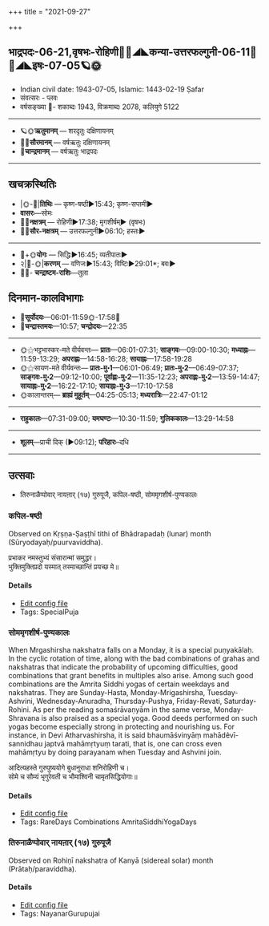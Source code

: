 +++
title = "2021-09-27"

+++
## भाद्रपदः-06-21,वृषभः-रोहिणी🌛🌌◢◣कन्या-उत्तरफल्गुनी-06-11🌌🌞◢◣इषः-07-05🪐🌞
- Indian civil date: 1943-07-05, Islamic: 1443-02-19 Ṣafar
- संवत्सरः - प्लवः
- वर्षसङ्ख्या 🌛- शकाब्दः 1943, विक्रमाब्दः 2078, कलियुगे 5122
___________________
- 🪐🌞**ऋतुमानम्** — शरदृतुः दक्षिणायनम्
- 🌌🌞**सौरमानम्** — वर्षऋतुः दक्षिणायनम्
- 🌛**चान्द्रमानम्** — वर्षऋतुः भाद्रपदः
___________________


## खचक्रस्थितिः
- |🌞-🌛|**तिथिः** — कृष्ण-षष्ठी►15:43; कृष्ण-सप्तमी►  
- **वासरः**—सोमः  
- 🌌🌛**नक्षत्रम्** — रोहिणी►17:38; मृगशीर्षम्► (वृषभः)  
- 🌌🌞**सौर-नक्षत्रम्** — उत्तरफल्गुनी►06:10; हस्तः►  
___________________
- 🌛+🌞**योगः** — सिद्धिः►16:45; व्यतीपातः►  
- २|🌛-🌞|**करणम्** — वणिजः►15:43; विष्टिः►29:01*; बवः►  
- 🌌🌛- **चन्द्राष्टम-राशिः**—तुला  


## दिनमान-कालविभागाः
- 🌅**सूर्योदयः**—06:01-11:59🌞️-17:58🌇  
- 🌛**चन्द्रास्तमयः**—10:57; **चन्द्रोदयः**—22:35  
___________________
- 🌞⚝भट्टभास्कर-मते वीर्यवन्तः— **प्रातः**—06:01-07:31; **साङ्गवः**—09:00-10:30; **मध्याह्नः**—11:59-13:29; **अपराह्णः**—14:58-16:28; **सायाह्नः**—17:58-19:28  
- 🌞⚝सायण-मते वीर्यवन्तः— **प्रातः-मु॰1**—06:01-06:49; **प्रातः-मु॰2**—06:49-07:37; **साङ्गवः-मु॰2**—09:12-10:00; **पूर्वाह्णः-मु॰2**—11:35-12:23; **अपराह्णः-मु॰2**—13:59-14:47; **सायाह्नः-मु॰2**—16:22-17:10; **सायाह्नः-मु॰3**—17:10-17:58  
- 🌞कालान्तरम्— **ब्राह्मं मुहूर्तम्**—04:25-05:13; **मध्यरात्रिः**—22:47-01:12  
___________________
- **राहुकालः**—07:31-09:00; **यमघण्टः**—10:30-11:59; **गुलिककालः**—13:29-14:58  
___________________
- **शूलम्**—प्राची दिक् (►09:12); **परिहारः**–दधि  
___________________

## उत्सवाः
- तिरुनाळैप्पोवार् नायऩार् (१७) गुरुपूजै, कपिल-षष्ठी, सोममृगशीर्ष-पुण्यकालः
### कपिल-षष्ठी

Observed on Kṛṣṇa-Ṣaṣṭhī tithi of Bhādrapadaḥ (lunar) month (Sūryodayaḥ/puurvaviddha). 

प्रभाकर नमस्तुभ्यं संसारान्मां समुद्धर।  
भुक्तिमुक्तिप्रदो यस्मात् तस्माच्छान्तिं प्रयच्छ मे॥



#### Details
- [Edit config file](https://github.com/jyotisham/adyatithi/tree/master/general/lunar_month/tithi/06/21/kapila-SaSThI.toml)
- Tags: SpecialPuja


### सोममृगशीर्ष-पुण्यकालः

When Mrgashirsha nakshatra falls on a Monday, it is a special puṇyakālaḥ. In the cyclic rotation of time, along with the bad combinations of grahas and nakshatras that indicate the probability of upcoming difficulties, good combinations that grant benefits in multiples also arise. Among such good combinations are the Amrita Siddhi yogas of certain weekdays and nakshatras. They are Sunday-Hasta, Monday-Mrigashirsha, Tuesday-Ashvini, Wednesday-Anuradha, Thursday-Pushya, Friday-Revati, Saturday-Rohini. As per the reading somaśrāvaṇyām in the same verse, Monday-Shravana is also praised as a special yoga. Good deeds performed on such yogas become especially strong in protecting and nourishing us.
For instance, in Devi Atharvashirsha, it is said bhaumāśvinyāṃ mahādêvī-sannidhau japtvā mahāmṛtyuṃ tarati, that is, one can cross even mahāmṛtyu by doing parayanam when Tuesday and Ashvini join.

आदित्यहस्ते गुरुपुष्ययोगे बुधानुराधा शनिरोहिणी च।  
सोमे च सौम्यं भृगुरेवती च भौमाश्विनी चामृतसिद्धियोगाः॥



#### Details
- [Edit config file](https://github.com/jyotisham/adyatithi/tree/master/time_focus/amrita-siddhi/description_only/sOmamRgazIrSa-puNyakAlaH.toml)
- Tags: RareDays Combinations AmritaSiddhiYogaDays


### तिरुनाळैप्पोवार् नायऩार् (१७) गुरुपूजै

Observed on Rohiṇī nakshatra of Kanyā (sidereal solar) month (Prātaḥ/paraviddha). 

#### Details
- [Edit config file](https://github.com/jyotisham/adyatithi/tree/master/mahApuruSha/nAyanAr/sidereal_solar_month/nakshatra/06/04/tirunALaippOvAr%20nAyan2Ar%20%2817%29%20gurupUjai.toml)
- Tags: NayanarGurupujai


